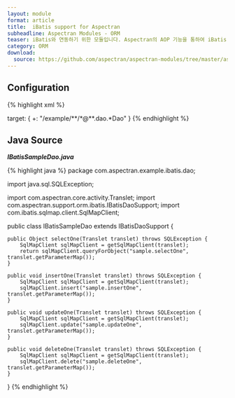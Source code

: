 ```yaml
---
layout: module
format: article
title:  iBatis support for Aspectran
subheadline: Aspectran Modules - ORM
teaser: iBatis와 연동하기 위한 모듈입니다. Aspectran의 AOP 기능을 통하여 iBatis 트랜잭션(transaction)을 완벽히 처리할 수 있습니다.
category: ORM
download:
  source: https://github.com/aspectran/aspectran-modules/tree/master/aspectran-orm/src/main/java/com/aspectran/support/orm/ibatis
---
```


## Configuration

{% highlight xml %}
<bean id="sqlMapClientFactory" class="com.aspectran.support.orm.ibatis.SqlMapClientFactoryBean">
    <property>
        <item name="configLocation" value="/WEB-INF/sqlmap/sql-map-config.xml"/>
    </property>
</bean>

<bean id="sqlMapClientTxAdvice" class="com.aspectran.support.orm.ibatis.SqlMapClientTransactionAdvice" scope="prototype">
    <constructor>
        <arguments>
            <item><reference bean="sqlMapClientFactory"/></item>
        </arguments>
    </constructor>
</bean>

<bean id="*" class="com.aspectran.example.ibatis.dao.*Dao" mask="com.aspectran.**.*" scope="singleton">
    <property>
        <item name="revelentAspectId" value="sqlmapTxAspect"/>
    </property>
</bean>

<aspect id="sqlmapTxAspect">
    <joinpoint scope="translet">
        <pointcut>
            target: {
                +: "/example/**/*@**.dao.*Dao"
            }
        </pointcut>
    </joinpoint>
    <advice bean="sqlMapClientTxAdvice">
        <before>
            <action method="start"/>
        </before>
        <after>
            <action method="commit"/>
        </after>
        <finally>
            <action method="end"/>
        </finally>
    </advice>
</aspect>
{% endhighlight %}

## Java Source

***IBatisSampleDao.java***

{% highlight java %}
package com.aspectran.example.ibatis.dao;

import java.sql.SQLException;

import com.aspectran.core.activity.Translet;
import com.aspectran.support.orm.ibatis.IBatisDaoSupport;
import com.ibatis.sqlmap.client.SqlMapClient;

public class IBatisSampleDao extends IBatisDaoSupport {

    public Object selectOne(Translet translet) throws SQLException {
        SqlMapClient sqlMapClient = getSqlMapClient(translet);
        return sqlMapClient.queryForObject("sample.selectOne", translet.getParameterMap());
    }

    public void insertOne(Translet translet) throws SQLException {
        SqlMapClient sqlMapClient = getSqlMapClient(translet);
        sqlMapClient.insert("sample.insertOne", translet.getParameterMap());
    }

    public void updateOne(Translet translet) throws SQLException {
        SqlMapClient sqlMapClient = getSqlMapClient(translet);
        sqlMapClient.update("sample.updateOne", translet.getParameterMap());
    }

    public void deleteOne(Translet translet) throws SQLException {
        SqlMapClient sqlMapClient = getSqlMapClient(translet);
        sqlMapClient.delete("sample.deleteOne", translet.getParameterMap());
    }

}
{% endhighlight %}
